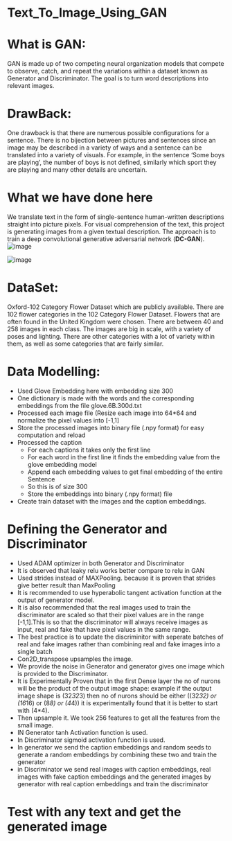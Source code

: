 # Text_To_Image_Using_GAN

# What is GAN:
GAN is made up of two competing neural organization models that compete to observe, catch, and repeat the variations within a dataset known as Generator and Discriminator. The goal is to turn word descriptions into relevant images. 
# DrawBack:
One drawback is that there are numerous possible configurations for a sentence. There is no bijection between pictures and sentences since an image may be described in a variety of ways and a sentence can be translated into a variety of visuals. For example, in the sentence ‘Some boys are playing’, the number of boys is not defined, similarly which sport they are playing and many other details are uncertain.
# What we have done here
We translate text in the form of single-sentence human-written descriptions straight into picture pixels. For visual comprehension of the text, this project is generating images from a given textual description.
The approach is to train a deep convolutional generative adversarial network (**DC-GAN**).
![image](https://github.com/user-attachments/assets/ae6860d8-8f63-43be-a4e6-aa7e3eaf7f9d)

![image](https://github.com/user-attachments/assets/256a8817-9a60-4cc8-a199-834641fcd2d8)


# DataSet:
Oxford-102 Category Flower Dataset which are publicly available. There are 102 flower categories in the 102 Category Flower Dataset. Flowers that are often found in the United Kingdom were chosen. There are between 40 and 258 images in each class. The images are big in scale, with a variety of poses and lighting. There are other categories with a lot of variety within them, as well as some categories that are fairly similar.

# Data Modelling:
  * Used Glove Embedding here with embedding size 300
  * One dictionary is made with the words and the corresponding embeddings from the file glove.6B.300d.txt
  * Processed each image file (Resize each image into 64*64 and normalize the pixel values into [-1,1] 
  * Store the processed images into binary file (.npy format) for easy computation and reload
  * Processed the caption 
     * For each captions it takes only the first line
     * For each word in the first line it finds the embedding value from the glove embedding model
     * Append each embedding values to get final embedding of the entire Sentence
     * So this is of size 300
     * Store the embeddings into binary (.npy format) file
  * Create train dataset with the images and the caption embeddings.
# Defining the Generator and Discriminator
  * Used ADAM optimizer in both Generator and Discriminator
  * It is observed that leaky relu works better compare to relu in GAN
  * Used strides instead of MAXPooling. because it is proven that strides give better result than MaxPooling
  * It is recommended to use hyperabolic tangent activation function at the output of generator model.
  * It is also recommended that the real images used to train the discriminator are scaled so that their pixel values are in the range [-1,1].This is so that the discriminator will always receive images as input, 
    real and fake that have pixel values in the same range.
  * The best practice is to update the discriminitor with seperate batches of real and fake images rather than combining real and fake images into a single batch
  * Con2D_transpose upsamples the image.
  * We provide the noise in Generator and generator gives one image which is provided to the Discriminator.
  * It is Experimentally Proven that in the first Dense layer the no of nurons will be the product of the output image shape: example if the output image shape is (32*32*3) then no of nurons should be either ((32*32) or (16*16) or (8*8) or (4*4)) it is experimentally found that it is better to start with (4*4).
  * Then upsample it. We took 256 features to get all the features from the small image.
  * IN Generator tanh Activation function is used.
  * In Discriminator sigmoid activation function is used.
  * In generator we send the caption embeddings and random seeds to generate a random embeddings by combining these two and train the generator
  * in Discriminator we send real images with caption embeddings, real images with fake caption embeddings and the generated images by generator with real caption embeddings and train the discriminator

# Test with any text and get the generated image

